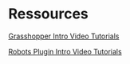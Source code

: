 # Ressources

[Grasshopper Intro Video Tutorials](Courses/RoboticTimber2025/GrasshopperIntro.md)

[Robots Plugin Intro Video Tutorials](Courses/RoboticTimber2025/RobotsIntro.md)